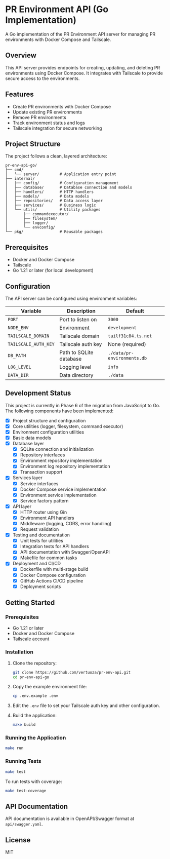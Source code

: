 # PR Environment API (Go Implementation)

A Go implementation of the PR Environment API server for managing PR environments with Docker Compose and Tailscale.

## Overview

This API server provides endpoints for creating, updating, and deleting PR environments using Docker Compose. It integrates with Tailscale to provide secure access to the environments.

## Features

- Create PR environments with Docker Compose
- Update existing PR environments
- Remove PR environments
- Track environment status and logs
- Tailscale integration for secure networking

## Project Structure

The project follows a clean, layered architecture:

```
pr-env-api-go/
├── cmd/
│   └── server/         # Application entry point
├── internal/
│   ├── config/         # Configuration management
│   ├── database/       # Database connection and models
│   ├── handlers/       # HTTP handlers
│   ├── models/         # Data models
│   ├── repositories/   # Data access layer
│   ├── services/       # Business logic
│   └── utils/          # Utility packages
│       ├── commandexecutor/
│       ├── filesystem/
│       ├── logger/
│       └── envconfig/
└── pkg/                # Reusable packages
```

## Prerequisites

- Docker and Docker Compose
- Tailscale
- Go 1.21 or later (for local development)

## Configuration

The API server can be configured using environment variables:

| Variable | Description | Default |
|----------|-------------|---------|
| `PORT` | Port to listen on | `3000` |
| `NODE_ENV` | Environment | `development` |
| `TAILSCALE_DOMAIN` | Tailscale domain | `tailf31c84.ts.net` |
| `TAILSCALE_AUTH_KEY` | Tailscale auth key | None (required) |
| `DB_PATH` | Path to SQLite database | `./data/pr-environments.db` |
| `LOG_LEVEL` | Logging level | `info` |
| `DATA_DIR` | Data directory | `./data` |

## Development Status

This project is currently in Phase 6 of the migration from JavaScript to Go. The following components have been implemented:

- [x] Project structure and configuration
- [x] Core utilities (logger, filesystem, command executor)
- [x] Environment configuration utilities
- [x] Basic data models
- [x] Database layer
  - [x] SQLite connection and initialization
  - [x] Repository interfaces
  - [x] Environment repository implementation
  - [x] Environment log repository implementation
  - [x] Transaction support
- [x] Services layer
  - [x] Service interfaces
  - [x] Docker Compose service implementation
  - [x] Environment service implementation
  - [x] Service factory pattern
- [x] API layer
  - [x] HTTP router using Gin
  - [x] Environment API handlers
  - [x] Middleware (logging, CORS, error handling)
  - [x] Request validation
- [x] Testing and documentation
  - [x] Unit tests for utilities
  - [x] Integration tests for API handlers
  - [x] API documentation with Swagger/OpenAPI
  - [x] Makefile for common tasks
- [x] Deployment and CI/CD
  - [x] Dockerfile with multi-stage build
  - [x] Docker Compose configuration
  - [x] GitHub Actions CI/CD pipeline
  - [x] Deployment scripts

## Getting Started

### Prerequisites

- Go 1.21 or later
- Docker and Docker Compose
- Tailscale account

### Installation

1. Clone the repository:
   ```bash
   git clone https://github.com/vertuoza/pr-env-api.git
   cd pr-env-api-go
   ```

2. Copy the example environment file:
   ```bash
   cp .env.example .env
   ```

3. Edit the `.env` file to set your Tailscale auth key and other configuration.

4. Build the application:
   ```bash
   make build
   ```

### Running the Application

```bash
make run
```

### Running Tests

```bash
make test
```

To run tests with coverage:

```bash
make test-coverage
```

## API Documentation

API documentation is available in OpenAPI/Swagger format at `api/swagger.yaml`.

## License

MIT
